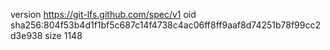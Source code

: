 version https://git-lfs.github.com/spec/v1
oid sha256:804f53b4d1f1bf5c687c14f4738c4ac06ff8ff9aaf8d74251b78f99cc2d3e938
size 1148
